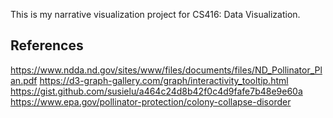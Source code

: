 This is my narrative visualization project for CS416: Data Visualization.

## References
https://www.ndda.nd.gov/sites/www/files/documents/files/ND_Pollinator_Plan.pdf
https://d3-graph-gallery.com/graph/interactivity_tooltip.html
https://gist.github.com/susielu/a464c24d8b42f0c4d9fafe7b48e9e60a
https://www.epa.gov/pollinator-protection/colony-collapse-disorder
